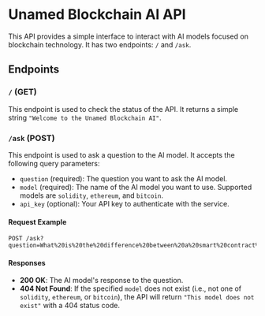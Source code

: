 # Unamed Blockchain AI API

This API provides a simple interface to interact with AI models focused on blockchain technology. It has two endpoints: `/` and `/ask`.

## Endpoints

### `/` (GET)

This endpoint is used to check the status of the API. It returns a simple string `"Welcome to the Unamed Blockchain AI"`.

### `/ask` (POST)

This endpoint is used to ask a question to the AI model. It accepts the following query parameters:

- `question` (required): The question you want to ask the AI model.
- `model` (required): The name of the AI model you want to use. Supported models are `solidity`, `ethereum`, and `bitcoin`.
- `api_key` (optional): Your API key to authenticate with the service.

#### Request Example

```
POST /ask?question=What%20is%20the%20difference%20between%20a%20smart%20contract%20and%20a%20regular%20contract&model=solidity&api_key=your_api_key
```

#### Responses

- **200 OK**: The AI model's response to the question.
- **404 Not Found**: If the specified `model` does not exist (i.e., not one of `solidity`, `ethereum`, or `bitcoin`), the API will return `"This model does not exist"` with a 404 status code.

